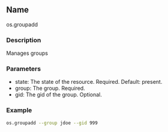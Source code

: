 ## Name

os.groupadd

### Description

Manages groups

### Parameters

* state: The state of the resource. Required. Default: present.
* group: The group. Required.
* gid: The gid of the group. Optional.

### Example

```bash
os.groupadd --group jdoe --gid 999
```

